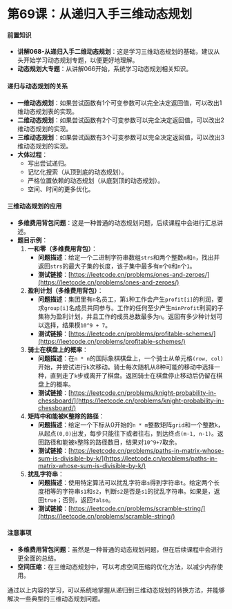 # 第69课：从递归入手三维动态规划

#### 前置知识
- **讲解068-从递归入手二维动态规划**：这是学习三维动态规划的基础，建议从头开始学习动态规划专题，以便更好地理解。
- **动态规划大专题**：从讲解066开始，系统学习动态规划相关知识。

#### 递归与动态规划的关系
- **一维动态规划**：如果尝试函数有1个可变参数可以完全决定返回值，可以改出1维动态规划表的实现。
- **二维动态规划**：如果尝试函数有2个可变参数可以完全决定返回值，可以改出2维动态规划的实现。
- **三维动态规划**：如果尝试函数有3个可变参数可以完全决定返回值，可以改出3维动态规划的实现。
- **大体过程**：
  - 写出尝试递归。
  - 记忆化搜索（从顶到底的动态规划）。
  - 严格位置依赖的动态规划（从底到顶的动态规划）。
  - 空间、时间的更多优化。

#### 三维动态规划的应用
- **多维费用背包问题**：这是一种普通的动态规划问题，后续课程中会进行汇总讲述。
- **题目示例**：
  1. **一和零（多维费用背包）**：
     - **问题描述**：给定一个二进制字符串数组`strs`和两个整数`m`和`n`，找出并返回`strs`的最大子集的长度，该子集中最多有`m`个`0`和`n`个`1`。
     - **测试链接**：[https://leetcode.cn/problems/ones-and-zeroes/](https://leetcode.cn/problems/ones-and-zeroes/)
  2. **盈利计划（多维费用背包）**：
     - **问题描述**：集团里有`n`名员工，第`i`种工作会产生`profit[i]`的利润，要求`group[i]`名成员共同参与。工作的任何至少产生`minProfit`利润的子集称为盈利计划，并且工作的成员总数最多为`n`。返回有多少种计划可以选择，结果模`10^9 + 7`。
     - **测试链接**：[https://leetcode.cn/problems/profitable-schemes/](https://leetcode.cn/problems/profitable-schemes/)
  3. **骑士在棋盘上的概率**：
     - **问题描述**：在`n * n`的国际象棋棋盘上，一个骑士从单元格`(row, col)`开始，并尝试进行`k`次移动。骑士每次随机从8种可能的移动中选择一种，直到走了`k`步或离开了棋盘。返回骑士在棋盘停止移动后仍留在棋盘上的概率。
     - **测试链接**：[https://leetcode.cn/problems/knight-probability-in-chessboard/](https://leetcode.cn/problems/knight-probability-in-chessboard/)
  4. **矩阵中和能被K整除的路径**：
     - **问题描述**：给定一个下标从0开始的`n * m`整数矩阵`grid`和一个整数`k`，从起点`(0,0)`出发，每步只能往下或者往右，到达终点`(m-1, n-1)`。返回路径和能被`k`整除的路径数目，结果对`10^9+7`取余。
     - **测试链接**：[https://leetcode.cn/problems/paths-in-matrix-whose-sum-is-divisible-by-k/](https://leetcode.cn/problems/paths-in-matrix-whose-sum-is-divisible-by-k/)
  5. **扰乱字符串**：
     - **问题描述**：使用特定算法可以扰乱字符串`s`得到字符串`t`。给定两个长度相等的字符串`s1`和`s2`，判断`s2`是否是`s1`的扰乱字符串。如果是，返回`true`；否则，返回`false`。
     - **测试链接**：[https://leetcode.cn/problems/scramble-string/](https://leetcode.cn/problems/scramble-string/)

#### 注意事项
- **多维费用背包问题**：虽然是一种普通的动态规划问题，但在后续课程中会进行更全面的总结。
- **空间压缩**：在三维动态规划中，可以考虑空间压缩的优化方法，以减少内存使用。

通过以上内容的学习，可以系统地掌握从递归到三维动态规划的转换方法，并能够解决一些典型的三维动态规划问题。